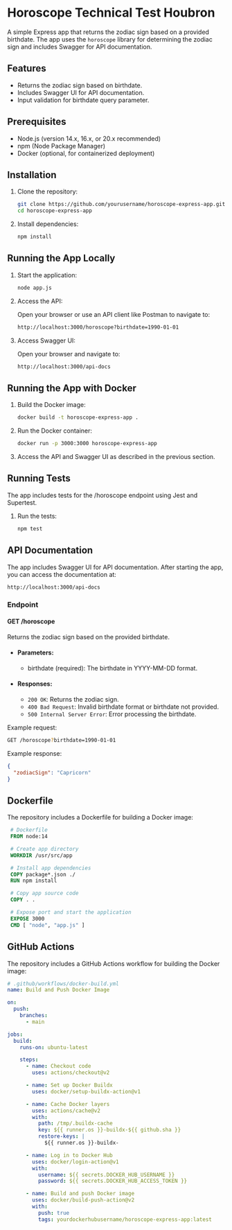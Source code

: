 # Horoscope Technical Test Houbron

A simple Express app that returns the zodiac sign based on a provided birthdate. The app uses the `horoscope` library for determining the zodiac sign and includes Swagger for API documentation.

## Features

- Returns the zodiac sign based on birthdate.
- Includes Swagger UI for API documentation.
- Input validation for birthdate query parameter.

## Prerequisites

- Node.js (version 14.x, 16.x, or 20.x recommended)
- npm (Node Package Manager)
- Docker (optional, for containerized deployment)

## Installation

1. Clone the repository:

   ```sh
   git clone https://github.com/yourusername/horoscope-express-app.git
   cd horoscope-express-app
2. Install dependencies:

   ```sh
   npm install
## Running the App Locally

1. Start the application:

   ```sh
   node app.js
2. Access the API:

   Open your browser or use an API client like Postman to navigate to:

   ```bash
   http://localhost:3000/horoscope?birthdate=1990-01-01
   ```



3. Access Swagger UI:

   Open your browser and navigate to:

   ```bash
   http://localhost:3000/api-docs
   ```

## Running the App with Docker
1. Build the Docker image:

   ```sh
   docker build -t horoscope-express-app .
   ```
2. Run the Docker container:

   ```sh
   docker run -p 3000:3000 horoscope-express-app
   ```
3. Access the API and Swagger UI as described in the previous section.

## Running Tests
The app includes tests for the /horoscope endpoint using Jest and Supertest.

1. Run the tests:

   ```sh
   npm test
   ```

## API Documentation
The app includes Swagger UI for API documentation. After starting the app, you can access the documentation at:

   ```bash
   http://localhost:3000/api-docs
   ```
### Endpoint
#### GET /horoscope
Returns the zodiac sign based on the provided birthdate.

- #### Parameters:

  - birthdate (required): The birthdate in YYYY-MM-DD format.

- #### Responses:

  - `200 OK`: Returns the zodiac sign.
  - `400 Bad Request`: Invalid birthdate format or birthdate not provided.
  - `500 Internal Server Error`: Error processing the birthdate.

Example request:

   ```bash
   GET /horoscope?birthdate=1990-01-01
   ```

Example response:

   ```json
   {
     "zodiacSign": "Capricorn"
   }
   ```
## Dockerfile

The repository includes a Dockerfile for building a Docker image:

  ```Dockerfile
   # Dockerfile
   FROM node:14

   # Create app directory
   WORKDIR /usr/src/app

   # Install app dependencies
   COPY package*.json ./
   RUN npm install

   # Copy app source code
   COPY . .

   # Expose port and start the application
   EXPOSE 3000
   CMD [ "node", "app.js" ]
   ```

## GitHub Actions
The repository includes a GitHub Actions workflow for building the Docker image:

```yaml
# .github/workflows/docker-build.yml
name: Build and Push Docker Image

on:
  push:
    branches:
      - main

jobs:
  build:
    runs-on: ubuntu-latest

    steps:
      - name: Checkout code
        uses: actions/checkout@v2

      - name: Set up Docker Buildx
        uses: docker/setup-buildx-action@v1

      - name: Cache Docker layers
        uses: actions/cache@v2
        with:
          path: /tmp/.buildx-cache
          key: ${{ runner.os }}-buildx-${{ github.sha }}
          restore-keys: |
            ${{ runner.os }}-buildx-

      - name: Log in to Docker Hub
        uses: docker/login-action@v1
        with:
          username: ${{ secrets.DOCKER_HUB_USERNAME }}
          password: ${{ secrets.DOCKER_HUB_ACCESS_TOKEN }}

      - name: Build and push Docker image
        uses: docker/build-push-action@v2
        with:
          push: true
          tags: yourdockerhubusername/horoscope-express-app:latest
```